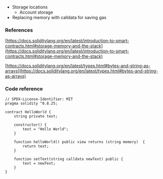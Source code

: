 - Storage locations
    - Account storage
- Replacing memory with calldata for saving gas

### References

[https://docs.soliditylang.org/en/latest/introduction-to-smart-contracts.html#storage-memory-and-the-stack](https://docs.soliditylang.org/en/latest/introduction-to-smart-contracts.html#storage-memory-and-the-stack)

[https://docs.soliditylang.org/en/latest/types.html#bytes-and-string-as-arrays](https://docs.soliditylang.org/en/latest/types.html#bytes-and-string-as-arrays)

### Code reference
```solidity
// SPDX-License-Identifier: MIT
pragma solidity ^0.8.25;

contract HelloWorld {
    string private text;

    constructor() {
        text = "Hello World";
    }

    function helloWorld() public view returns (string memory)  {
        return text;
    }

    function setText(string calldata newText) public {
        text = newText;
    }
}
```
